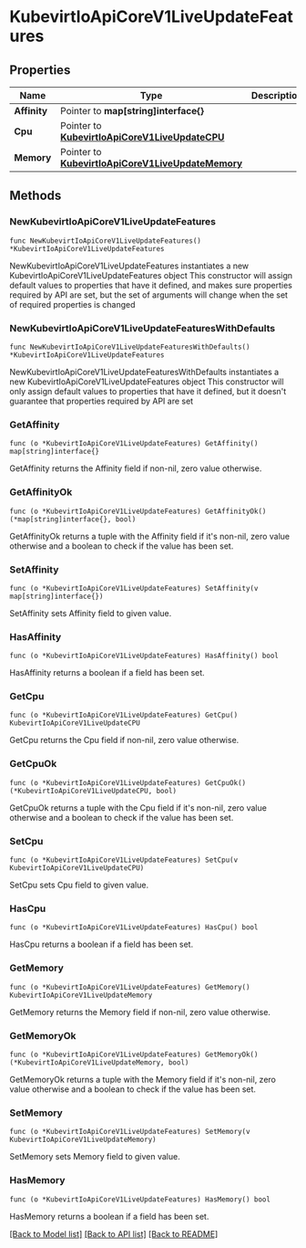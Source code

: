 # KubevirtIoApiCoreV1LiveUpdateFeatures

## Properties

Name | Type | Description | Notes
------------ | ------------- | ------------- | -------------
**Affinity** | Pointer to **map[string]interface{}** |  | [optional] 
**Cpu** | Pointer to [**KubevirtIoApiCoreV1LiveUpdateCPU**](KubevirtIoApiCoreV1LiveUpdateCPU.md) |  | [optional] 
**Memory** | Pointer to [**KubevirtIoApiCoreV1LiveUpdateMemory**](KubevirtIoApiCoreV1LiveUpdateMemory.md) |  | [optional] 

## Methods

### NewKubevirtIoApiCoreV1LiveUpdateFeatures

`func NewKubevirtIoApiCoreV1LiveUpdateFeatures() *KubevirtIoApiCoreV1LiveUpdateFeatures`

NewKubevirtIoApiCoreV1LiveUpdateFeatures instantiates a new KubevirtIoApiCoreV1LiveUpdateFeatures object
This constructor will assign default values to properties that have it defined,
and makes sure properties required by API are set, but the set of arguments
will change when the set of required properties is changed

### NewKubevirtIoApiCoreV1LiveUpdateFeaturesWithDefaults

`func NewKubevirtIoApiCoreV1LiveUpdateFeaturesWithDefaults() *KubevirtIoApiCoreV1LiveUpdateFeatures`

NewKubevirtIoApiCoreV1LiveUpdateFeaturesWithDefaults instantiates a new KubevirtIoApiCoreV1LiveUpdateFeatures object
This constructor will only assign default values to properties that have it defined,
but it doesn't guarantee that properties required by API are set

### GetAffinity

`func (o *KubevirtIoApiCoreV1LiveUpdateFeatures) GetAffinity() map[string]interface{}`

GetAffinity returns the Affinity field if non-nil, zero value otherwise.

### GetAffinityOk

`func (o *KubevirtIoApiCoreV1LiveUpdateFeatures) GetAffinityOk() (*map[string]interface{}, bool)`

GetAffinityOk returns a tuple with the Affinity field if it's non-nil, zero value otherwise
and a boolean to check if the value has been set.

### SetAffinity

`func (o *KubevirtIoApiCoreV1LiveUpdateFeatures) SetAffinity(v map[string]interface{})`

SetAffinity sets Affinity field to given value.

### HasAffinity

`func (o *KubevirtIoApiCoreV1LiveUpdateFeatures) HasAffinity() bool`

HasAffinity returns a boolean if a field has been set.

### GetCpu

`func (o *KubevirtIoApiCoreV1LiveUpdateFeatures) GetCpu() KubevirtIoApiCoreV1LiveUpdateCPU`

GetCpu returns the Cpu field if non-nil, zero value otherwise.

### GetCpuOk

`func (o *KubevirtIoApiCoreV1LiveUpdateFeatures) GetCpuOk() (*KubevirtIoApiCoreV1LiveUpdateCPU, bool)`

GetCpuOk returns a tuple with the Cpu field if it's non-nil, zero value otherwise
and a boolean to check if the value has been set.

### SetCpu

`func (o *KubevirtIoApiCoreV1LiveUpdateFeatures) SetCpu(v KubevirtIoApiCoreV1LiveUpdateCPU)`

SetCpu sets Cpu field to given value.

### HasCpu

`func (o *KubevirtIoApiCoreV1LiveUpdateFeatures) HasCpu() bool`

HasCpu returns a boolean if a field has been set.

### GetMemory

`func (o *KubevirtIoApiCoreV1LiveUpdateFeatures) GetMemory() KubevirtIoApiCoreV1LiveUpdateMemory`

GetMemory returns the Memory field if non-nil, zero value otherwise.

### GetMemoryOk

`func (o *KubevirtIoApiCoreV1LiveUpdateFeatures) GetMemoryOk() (*KubevirtIoApiCoreV1LiveUpdateMemory, bool)`

GetMemoryOk returns a tuple with the Memory field if it's non-nil, zero value otherwise
and a boolean to check if the value has been set.

### SetMemory

`func (o *KubevirtIoApiCoreV1LiveUpdateFeatures) SetMemory(v KubevirtIoApiCoreV1LiveUpdateMemory)`

SetMemory sets Memory field to given value.

### HasMemory

`func (o *KubevirtIoApiCoreV1LiveUpdateFeatures) HasMemory() bool`

HasMemory returns a boolean if a field has been set.


[[Back to Model list]](../README.md#documentation-for-models) [[Back to API list]](../README.md#documentation-for-api-endpoints) [[Back to README]](../README.md)


